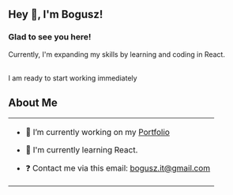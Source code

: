 ## Hey 👋, I'm Bogusz!  

### Glad to see you here!  
Currently, I'm expanding my skills by learning and coding in React.

<br/>  
  I am ready to start working immediately

## About Me
<table><tr><td valign="top" width="100%">

- 🔭 I’m currently working on my [Portfolio]([https://kathidb.github.io/portfolio](https://main--iridescent-tanuki-9b4851.netlify.app/))  
  

- 🌱 I'm currently learning React.
  

- ❓ Contact me via this email: bogusz.it@gmail.com  

</table>  

<br/>  



